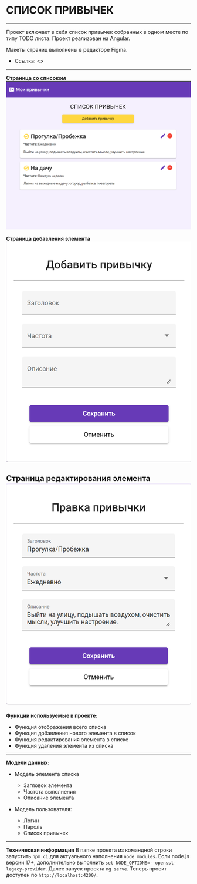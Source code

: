 # СПИСОК ПРИВЫЧЕК
---

Проект включает в себя список привычек собранных в одном месте по типу TODO листа. Проект реализован на Angular.

Макеты страниц выполнены в редакторе Figma.
- Ссылка: <>

---

**Страница со списоком**
![alt text](pics/start.png)


**Страница добавления элемента**
![alt text](pics/add_habit.png)

**Страница редактирования элемента**
![alt text](pics/edit_habit.png)
---

**Функции используемые в проекте:**

- Функция отображения всего списка
- Функция добавления нового элемента в список
- Функция редактирования элемента в списке
- Функция удаления элемента из списка

---

**Модели данных:**

- Модель элемента списка
  - Загловок элемента
  - Частота выполнения
  - Описание элемента
  
- Модель пользователя:
  - Логин
  - Пароль
  - Список привычек

---

**Техническая информация**
В папке проекта из командной строки запустить `npm ci` для актуального наполнения `node_modules`. Если node.js версии 17+, 
дополнительно выполнить `set NODE_OPTIONS=--openssl-legacy-provider`. Далее запуск проекта `ng serve`. Теперь проект доступен по `http://localhost:4200/`.
